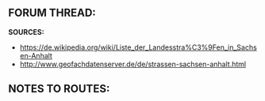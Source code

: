 ﻿**FORUM THREAD:**
- 


**SOURCES:**
- https://de.wikipedia.org/wiki/Liste_der_Landesstra%C3%9Fen_in_Sachsen-Anhalt
- http://www.geofachdatenserver.de/de/strassen-sachsen-anhalt.html


**NOTES TO ROUTES:**
-